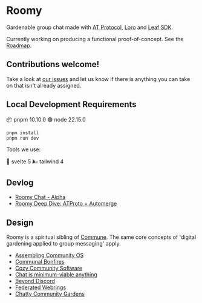 # Roomy

Gardenable group chat made with [AT Protocol](https://atproto.com/), [Loro](https://loro.dev) and [Leaf SDK](https://github.com/muni-town/leaf).

Currently working on producing a functional proof-of-concept. See the
[Roadmap](https://github.com/orgs/muni-town/projects/8/views/4).

## Contributions welcome!

Take a look at [our issues](https://github.com/muni-town/roomy/issues) and let us know if there is anything you can take on that isn't already assigned.

## Local Development Requirements

📦 pnpm 10.10.0
🟢 node 22.15.0

```
pnpm install
pnpm run dev
```

Tools we use:

🔸 svelte 5
🌬️ tailwind 4


## Devlog

* [Roomy Chat - Alpha](https://blog.muni.town/roomy-chat-alpha/)
* [Roomy Deep Dive: ATProto + Automerge](https://blog.muni.town/roomy-deep-dive/)

## Design

Roomy is a spiritual sibling of [Commune](https://github.com/commune-sh). The same core concepts of 'digital gardening applied to group messaging' apply.

* [Assembling Community OS](https://blog.erlend.sh/assembling-community-os)
* [Communal Bonfires](https://blog.erlend.sh/communal-bonfires)
* [Cozy Community Software](https://blog.erlend.sh/cozy-community-software)
* [Chat is minimum-viable anything](https://blog.commune.sh/chat-is-minimum-viable-anything/)
* [Beyond Discord](https://blog.commune.sh/beyond-discord/)
* [Federated Webrings](https://blog.commune.sh/federated-webrings/)
* [Chatty Community Gardens](https://blog.muni.town/chatty-community-gardens/)
